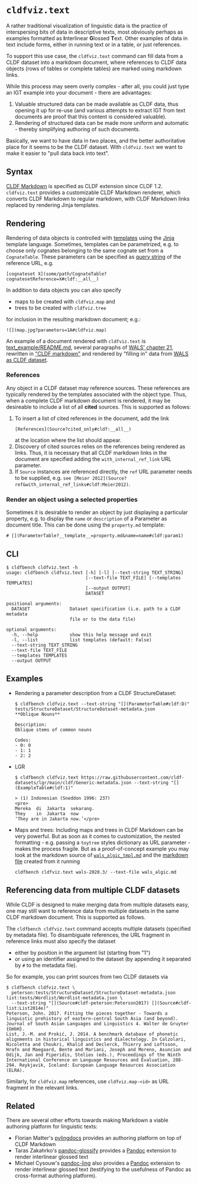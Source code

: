 # `cldfviz.text`

A rather traditional visualization of linguistic data is the practice of interspersing bits of data
in descriptive texts, most obviously perhaps as examples formatted as **I**nterlinear **G**lossed **T**ext.
Other examples of data in text include forms, either in running text or in a table, or just references.

To support this use case, the `cldfviz.text` command can fill data from a CLDF dataset into a markdown
document, where references to CLDF data objects (rows of tables or complete tables) are marked using
markdown links.

While this process may seem overly complex - after all, you could just type an IGT example into your document - there
are advantages:
1. Valuable structured data can be made available as CLDF data, thus opening it up for re-use (and various
   attempts to extract IGT from text documents are proof that this content is considered valuable).
2. Rendering of structured data can be made more uniform and automatic - thereby simplifying authoring of such
   documents.

Basically, we want to have data in two places, and the better authoritative place for it seems to be the CLDF dataset.
With `cldfviz.text` we want to make it easier to "pull data back into text".


## Syntax

[CLDF Markdown](https://github.com/cldf/cldf/blob/master/extensions/markdown.md) is specified as CLDF extension
since CLDF 1.2. `cldfviz.text` provides a customizable CLDF Markdown renderer, which converts CLDF Markdown
to regular markdown, with CLDF Markdown links replaced by rendering Jinja templates.


## Rendering

Rendering of data objects is controlled with [templates](../src/cldfviz/templates/text) using the
[Jinja](https://jinja.palletsprojects.com/) template language. Sometimes, templates can be parametrized,
e.g. to choose only cognates belonging to the same cognate set from a `CognateTable`. These parameters can
be specified as [query string](https://en.wikipedia.org/wiki/Query_string) of the reference URL, e.g.
```
[cognateset X](some/path/CognateTable?cognatesetReference=X#cldf:__all__)
```

In addition to data objects you can also specify
- maps to be created with `cldfviz.map` and 
- trees to be created with `cldfviz.tree`

for inclusion in the resulting markdown document; e.g.:
```
![](map.jpg?parameters=1A#cldfviz.map)
```

An example of a document rendered with `cldfviz.text` is [text_example/README.md](text_example/README.md),
several paragraphs of [WALS' chapter 21](https://wals.info/chapter/21), rewritten in
["CLDF markdown"](text_example/README_tmpl.md) and rendered by "filling in" data from
[WALS as CLDF dataset](https://github.com/cldf-datasets/wals/).


### References

Any object in a CLDF dataset may reference sources. These references are typically rendered by the templates
associated with the object type. Thus, when a complete CLDF markdown document is rendered, it may be desireable
to include a list of all **cited** sources. This is supported as follows:

1. To insert a list of cited references in the document, add the link
   ```
   [References](Source?cited_only#cldf:__all__)
   ```
   at the location where the list should appear.
2. Discovery of cited sources relies on the references being rendered as links. Thus, it is necessary that all
   CLDF markdown links in the document are specified adding the `with_internal_ref_link` URL parameter.
3. If `Source` instances are referenced directly, the `ref` URL parameter needs to be supplied,
   e.g. `see [Meier 2012](Source?ref&with_internal_ref_links#cldf:Meier2012)`.


### Render an object using a selected properties

Sometimes it is desirable to render an object by just displaying a particular property, e.g. to
display the `name` or `description` of a Parameter as document title. This can be done using the
`property.md` template:
```
# [](ParameterTable?__template__=property.md&name=name#cldf:param1)
```


## CLI

```shell
$ cldfbench cldfviz.text -h
usage: cldfbench cldfviz.text [-h] [-l] [--text-string TEXT_STRING]
                              [--text-file TEXT_FILE] [--templates TEMPLATES]
                              [--output OUTPUT]
                              DATASET

positional arguments:
  DATASET               Dataset specification (i.e. path to a CLDF metadata
                        file or to the data file)

optional arguments:
  -h, --help            show this help message and exit
  -l, --list            list templates (default: False)
  --text-string TEXT_STRING
  --text-file TEXT_FILE
  --templates TEMPLATES
  --output OUTPUT
```


## Examples

- Rendering a parameter description from a CLDF StructureDataset:
  ```shell
  $ cldfbench cldfviz.text --text-string "[](ParameterTable#cldf:D)" tests/StructureDataset/StructureDataset-metadata.json
  **Oblique Nouns**
  
  Description:
  Oblique stems of common nouns
  
  Codes:
  - 0: 0
  - 1: 1
  - 2: 2
  ```

- LGR
  ```shell
  $ cldfbench cldfviz.text https://raw.githubusercontent.com/cldf-datasets/lgr/main/cldf/Generic-metadata.json --text-string "[](ExampleTable#cldf:1)"
  
  > (1) Indonesian (Sneddon 1996: 237)
  <pre>
  Mereka  di  Jakarta  sekarang.  
  They    in  Jakarta  now  
  ‘They are in Jakarta now.’</pre>
  ```

- Maps and trees: Including maps and trees in CLDF Markdown can be very powerful.
  But as soon as it comes to customization, the nested formatting - e.g. passing
  a `toytree` styles dictionary as URL parameter - makes the process fragile.
  But as a proof-of-concept example you may look at the markdown source of
  [`wals_algic_tmpl.md`](output/wals_algic_tmpl.md) and the [markdown file](output/wals_algic.md)
  created from it running
  ```shell
  cldfbench cldfviz.text wals-2020.3/ --text-file wals_algic.md
  ```


## Referencing data from multiple CLDF datasets

While CLDF is designed to make merging data from multiple datasets easy, one may still want to reference data
from multiple datasets in the same CLDF markdown document. This is supported as follows.

The `cldfbench cldfviz.text` command accepts multiple datasets (specified by metadata file). To disambiguate
references, the URL fragment in reference links must also specify the dataset
- either by position in the argument list (starting from "1")
- or using an identifier assigned to the dataset (by appending it separated by `#` to the metadata file).

So for example, you can print sources from two CLDF datasets via
```shell
$ cldfbench cldfviz.text \
  peterson:tests/StructureDataset/StructureDataset-metadata.json list:tests/Wordlist/Wordlist-metadata.json \
  --text-string "[](Source#cldf-peterson:Peterson2017) [](Source#cldf-list:List2014e)"
Peterson, John. 2017. Fitting the pieces together - Towards a linguistic prehistory of eastern-central South Asia (and beyond). Journal of South Asian Languages and Linguistics 4. Walter de Gruyter {GmbH}.
List, J.-M. and Prokić, J. 2014. A benchmark database of phonetic alignments in historical linguistics and dialectology. In Calzolari, Nicoletta and Choukri, Khalid and Declerck, Thierry and Loftsson, Hrafn and Maegaard, Bente and Mariani, Joseph and Moreno, Asuncion and Odijk, Jan and Piperidis, Stelios (eds.), Proceedings of the Ninth International Conference on Language Resources and Evaluation, 288-294. Reykjavik, Iceland: European Language Resources Association (ELRA).
```

Similarly, for `cldfviz.map` references, use `cldfviz.map-<id>` as URL fragment in the relevant links.


## Related

There are several other efforts towards making Markdown a viable authoring platform for linguistic texts:
- Florian Matter's [pylingdocs](https://github.com/fmatter/pylingdocs) provides an authoring platform on top of CLDF Markdown
- Taras Zakahrko's [pandoc-glossify](https://github.com/tzakharko/pandoc-glossify) provides a [Pandoc](https://pandoc.org/) extension to render interlinear glossed text
- Michael Cysouw's [pandoc-ling](https://github.com/cysouw/pandoc-ling) also provides a [Pandoc](https://pandoc.org/) extension to render interlinear glossed text (testifying to the usefulness of Pandoc as cross-format authoring platform).
